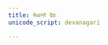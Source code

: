 ```yaml
---
title: मेधान्ते देवः
unicode_script: devanagari

---
```

<div class="js_include" url="/vedAH/taittirIyam/ekAgnikANDam/prakIrNam/medhAn_te_devas/"  newLevelForH1="2" includeTitle="true"> </div>  

